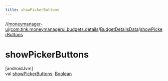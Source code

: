 ```yaml
---
title: showPickerButtons
---
```

//[moneymanager-ui](../../../index.html)/[com.tink.moneymanagerui.budgets.details](../index.html)/[BudgetDetailsData](index.html)/[showPickerButtons](show-picker-buttons.html)



# showPickerButtons



[androidJvm]\
val [showPickerButtons](show-picker-buttons.html): [Boolean](https://kotlinlang.org/api/latest/jvm/stdlib/kotlin/-boolean/index.html)




